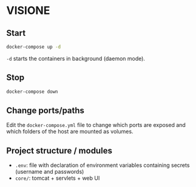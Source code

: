 # VISIONE

## Start
```bash
docker-compose up -d
```

`-d` starts the containers in background (daemon mode).

## Stop
```bash
docker-compose down
```

## Change ports/paths
Edit the `docker-compose.yml` file to change which ports are exposed and which folders of the host are mounted as volumes.

## Project structure / modules

- `.env`: file with declaration of environment variables containing secrets (username and passwords)
- `core/`: tomcat + servlets + web UI

